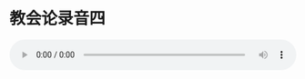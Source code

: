 # 教会论录音四

<audio style="width: 100%;" preload="false" controls controlslist="nodownload"><source src="http://file.simai.life/audio/mp3/old/27445.mp3" type="audio/mpeg">Your browser does not support the audio element.</audio>


